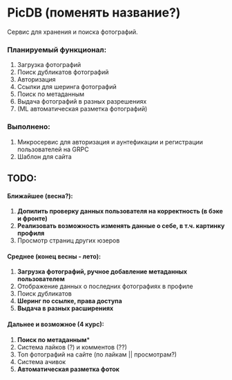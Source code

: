 # PicDB (поменять название?)
Сервис для хранения и поиска фотографий.

### Планируемый функционал:
1. Загрузка фотографий
2. Поиск дубликатов фотографий
3. Авторизация
4. Ссылки для шеринга фотографий
5. Поиск по метаданным
6. Выдача фотографий в разных разрешениях
7. (ML автоматическая разметка фотографий)

### Выполнено:
1. Микросервис для авторизация и аунтефикации и регистрации пользователей на GRPC
2. Шаблон для сайта

## TODO:
#### Ближайшее (весна?):
1. **Допилить проверку данных пользователя на корректность (в бэке и фронте)**
2. **Реализовать возможность изменять данные о себе, в т.ч. картинку профиля**
3. Просмотр страниц других юзеров

#### Среднее (конец весны - лето):
1. **Загрузка фотографий, ручное добавление метаданных пользователем**
2. Отображение данных о последних фотографиях в профиле
3. Поиск дубликатов
4. **Шеринг по ссылке, права доступа**
5. **Выдача в разных расширениях**

#### Дальнее и возможное (4 курс):
1. **Поиск по метаданным***
2. Система лайков (?) и комментов (??)
3. Топ фотографий на сайте (по лайкам || просмотрам?)
4. Система ачивок
5. **Автоматическая разметка фоток**
